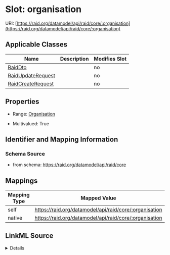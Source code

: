 

# Slot: organisation



URI: [https://raid.org/datamodel/api/raid/core/:organisation](https://raid.org/datamodel/api/raid/core/:organisation)



<!-- no inheritance hierarchy -->





## Applicable Classes

| Name | Description | Modifies Slot |
| --- | --- | --- |
| [RaidDto](RaidDto.md) |  |  no  |
| [RaidUpdateRequest](RaidUpdateRequest.md) |  |  no  |
| [RaidCreateRequest](RaidCreateRequest.md) |  |  no  |







## Properties

* Range: [Organisation](Organisation.md)

* Multivalued: True





## Identifier and Mapping Information







### Schema Source


* from schema: https://raid.org/datamodel/api/raid/core




## Mappings

| Mapping Type | Mapped Value |
| ---  | ---  |
| self | https://raid.org/datamodel/api/raid/core/:organisation |
| native | https://raid.org/datamodel/api/raid/core/:organisation |




## LinkML Source

<details>
```yaml
name: organisation
from_schema: https://raid.org/datamodel/api/raid/core
rank: 1000
alias: organisation
domain_of:
- RaidDto
range: Organisation
multivalued: true
inlined: true
inlined_as_list: true

```
</details>